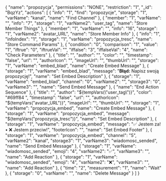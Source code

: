 {
  "name": "propozycja",
  "permissions": "NONE",
  "restriction": "1",
  "_id": "BqzYz",
  "actions": [
    {
      "info": "1",
      "find": "propozycje",
      "storage": "1",
      "varName": "kanal",
      "name": "Find Channel"
    },
    {
      "member": "1",
      "varName": "",
      "info": "7",
      "storage": "1",
      "varName2": "user_tag",
      "name": "Store Member Things"
    },
    {
      "member": "1",
      "varName": "",
      "info": "16",
      "storage": "1",
      "varName2": "avatar_URL",
      "name": "Store Member Info"
    },
    {
      "info": "1",
      "infoIndex": "1",
      "storage": "1",
      "varName": "propozycja_tresc",
      "name": "Store Command Params"
    },
    {
      "condition": "0",
      "comparison": "1",
      "value": "1",
      "iftrue": "0",
      "iftrueVal": "",
      "iffalse": "3",
      "iffalseVal": "4",
      "name": "Check Parameters"
    },
    {
      "title": "",
      "author": "",
      "color": "",
      "timestamp": "false",
      "url": "",
      "authorIcon": "",
      "imageUrl": "",
      "thumbUrl": "",
      "storage": "1",
      "varName": "embed_blad",
      "name": "Create Embed Message"
    },
    {
      "storage": "1",
      "varName": "embed_blad",
      "message": "**Błąd:** Napisz swoją propozycję!",
      "name": "Set Embed Description"
    },
    {
      "storage": "1",
      "varName": "embed_blad",
      "channel": "0",
      "varName2": "",
      "storage3": "0",
      "varName3": "",
      "name": "Send Embed Message"
    },
    {
      "name": "End Action Sequence"
    },
    {
      "title": "",
      "author": "${tempVars(\"user_tag\")}",
      "color": "#69ff84 ",
      "timestamp": "false",
      "url": "",
      "authorIcon": "${tempVars(\"avatar_URL\")}",
      "imageUrl": "",
      "thumbUrl": "",
      "storage": "1",
      "varName": "propozycja_embed",
      "name": "Create Embed Message"
    },
    {
      "storage": "1",
      "varName": "propozycja_embed",
      "message": "${tempVars(\"propozycja_tresc\")}",
      "name": "Set Embed Description"
    },
    {
      "storage": "1",
      "varName": "propozycja_embed",
      "message": "✅ Jestem za! • ❌ Jestem przeciw!",
      "footerIcon": "",
      "name": "Set Embed Footer"
    },
    {
      "storage": "1",
      "varName": "propozycja_embed",
      "channel": "5",
      "varName2": "kanal",
      "storage3": "1",
      "varName3": "wiadomosc_sended",
      "name": "Send Embed Message"
    },
    {
      "storage": "1",
      "varName": "wiadomosc_sended",
      "emoji": "4",
      "varName2": "✅",
      "varName3": "",
      "name": "Add Reaction"
    },
    {
      "storage": "1",
      "varName": "wiadomosc_sended",
      "emoji": "4",
      "varName2": "❌",
      "varName3": "",
      "name": "Add Reaction"
    },
    {
      "time": "2",
      "measurement": "1",
      "name": "Wait"
    },
    {
      "storage": "0",
      "varName": "",
      "name": "Delete Message"
    }
  ]
}
